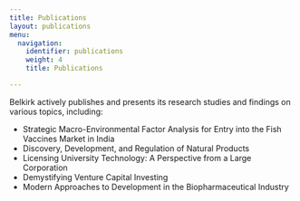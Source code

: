 ```yaml
---
title: Publications
layout: publications
menu:
  navigation:
    identifier: publications
    weight: 4
    title: Publications

---
```

Belkirk actively publishes and presents its research studies and findings on various topics, including:

* Strategic Macro-Environmental Factor Analysis for Entry into the Fish Vaccines Market in India
* Discovery, Development, and Regulation of Natural Products
* Licensing University Technology: A Perspective from a Large Corporation
* Demystifying Venture Capital Investing</li><li>Modern Approaches to Development in the Biopharmaceutical Industry
